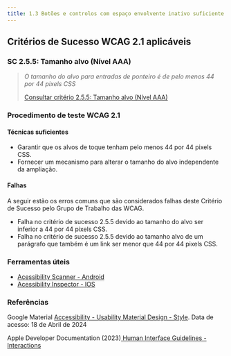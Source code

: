 ```yaml
---
title: 1.3 Botões e controlos com espaço envolvente inativo suficiente para evitar a seleção por engano dos controlos vizinhos
---
```


## Critérios de Sucesso WCAG 2.1 aplicáveis

### SC 2.5.5: Tamanho alvo (Nível AAA)
>
> *O tamanho do alvo para entradas de ponteiro é de pelo menos 44 por 44 pixels CSS*
>
> [Consultar critério 2.5.5: Tamanho alvo (Nível AAA)](https://www.w3.org/WAI/WCAG21/Understanding/target-size)


### Procedimento de teste WCAG 2.1

#### Técnicas suficientes
- Garantir que os alvos de toque tenham pelo menos 44 por 44 pixels CSS.
- Fornecer um mecanismo para alterar o tamanho do alvo independente da ampliação.

#### Falhas
A seguir estão os erros comuns que são considerados falhas deste Critério de Sucesso pelo Grupo de Trabalho das WCAG.
- Falha no critério de sucesso 2.5.5 devido ao tamanho do alvo ser inferior a 44 por 44 pixels CSS.
- Falha no critério de sucesso 2.5.5 devido ao tamanho alvo de um parágrafo que também é um link ser menor que 44 por 44 pixels CSS.

### Ferramentas úteis
- [Acessibility Scanner - Android](https://developer.android.com/guide/topics/ui/accessibility/testing#accessibility-scanner)
- [Acessibility Inspector - IOS](https://developer.apple.com/documentation/accessibility/accessibility-inspector)


### Referências

Google Material [ Accessibility - Usability Material Design - Style](https://m1.material.io/usability/accessibility.html#accessibility-style). Data de acesso: 18 de Abril de 2024

Apple Developer Documentation (2023)[ Human Interface Guidelines - Interactions](https://developer.apple.com/design/human-interface-guidelines/buttons)



